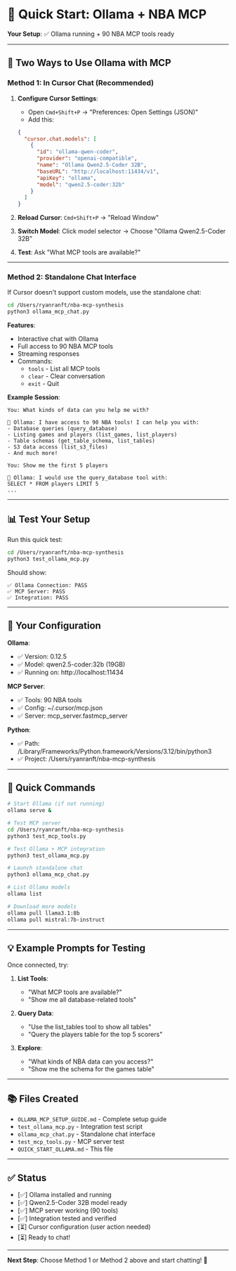 # 🚀 Quick Start: Ollama + NBA MCP

**Your Setup**: ✅ Ollama running + 90 NBA MCP tools ready

---

## 🎯 Two Ways to Use Ollama with MCP

### **Method 1: In Cursor Chat** (Recommended)

1. **Configure Cursor Settings**:
   - Open `Cmd+Shift+P` → "Preferences: Open Settings (JSON)"
   - Add this:
   ```json
   {
     "cursor.chat.models": [
       {
         "id": "ollama-qwen-coder",
         "provider": "openai-compatible",
         "name": "Ollama Qwen2.5-Coder 32B",
         "baseURL": "http://localhost:11434/v1",
         "apiKey": "ollama",
         "model": "qwen2.5-coder:32b"
       }
     ]
   }
   ```

2. **Reload Cursor**: `Cmd+Shift+P` → "Reload Window"

3. **Switch Model**: Click model selector → Choose "Ollama Qwen2.5-Coder 32B"

4. **Test**: Ask "What MCP tools are available?"

---

### **Method 2: Standalone Chat Interface**

If Cursor doesn't support custom models, use the standalone chat:

```bash
cd /Users/ryanranft/nba-mcp-synthesis
python3 ollama_mcp_chat.py
```

**Features**:
- Interactive chat with Ollama
- Full access to 90 NBA MCP tools
- Streaming responses
- Commands:
  - `tools` - List all MCP tools
  - `clear` - Clear conversation
  - `exit` - Quit

**Example Session**:
```
You: What kinds of data can you help me with?

🤖 Ollama: I have access to 90 NBA tools! I can help you with:
- Database queries (query_database)
- Listing games and players (list_games, list_players)
- Table schemas (get_table_schema, list_tables)
- S3 data access (list_s3_files)
- And much more!

You: Show me the first 5 players

🤖 Ollama: I would use the query_database tool with:
SELECT * FROM players LIMIT 5
...
```

---

## 📊 Test Your Setup

Run this quick test:
```bash
cd /Users/ryanranft/nba-mcp-synthesis
python3 test_ollama_mcp.py
```

Should show:
```
✅ Ollama Connection: PASS
✅ MCP Server: PASS
✅ Integration: PASS
```

---

## 🔧 Your Configuration

**Ollama**:
- ✅ Version: 0.12.5
- ✅ Model: qwen2.5-coder:32b (19GB)
- ✅ Running on: http://localhost:11434

**MCP Server**:
- ✅ Tools: 90 NBA tools
- ✅ Config: ~/.cursor/mcp.json
- ✅ Server: mcp_server.fastmcp_server

**Python**:
- ✅ Path: /Library/Frameworks/Python.framework/Versions/3.12/bin/python3
- ✅ Project: /Users/ryanranft/nba-mcp-synthesis

---

## 🎯 Quick Commands

```bash
# Start Ollama (if not running)
ollama serve &

# Test MCP server
cd /Users/ryanranft/nba-mcp-synthesis
python3 test_mcp_tools.py

# Test Ollama + MCP integration
python3 test_ollama_mcp.py

# Launch standalone chat
python3 ollama_mcp_chat.py

# List Ollama models
ollama list

# Download more models
ollama pull llama3.1:8b
ollama pull mistral:7b-instruct
```

---

## 💡 Example Prompts for Testing

Once connected, try:

1. **List Tools**:
   - "What MCP tools are available?"
   - "Show me all database-related tools"

2. **Query Data**:
   - "Use the list_tables tool to show all tables"
   - "Query the players table for the top 5 scorers"

3. **Explore**:
   - "What kinds of NBA data can you access?"
   - "Show me the schema for the games table"

---

## 📚 Files Created

- `OLLAMA_MCP_SETUP_GUIDE.md` - Complete setup guide
- `test_ollama_mcp.py` - Integration test script
- `ollama_mcp_chat.py` - Standalone chat interface
- `test_mcp_tools.py` - MCP server test
- `QUICK_START_OLLAMA.md` - This file

---

## ✅ Status

- [✅] Ollama installed and running
- [✅] Qwen2.5-Coder 32B model ready
- [✅] MCP server working (90 tools)
- [✅] Integration tested and verified
- [⏳] Cursor configuration (user action needed)
- [⏳] Ready to chat!

---

**Next Step**: Choose Method 1 or Method 2 above and start chatting! 🚀




